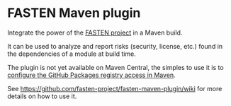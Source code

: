 # FASTEN Maven plugin

Integrate the power of the [FASTEN project](https://fasten-project.eu) in a Maven build.

It can be used to analyze and report risks (security, license, etc.) found in the dependencies of a module at build time.

The plugin is not yet available on Maven Central, the simples to use it is to [configure the GitHub Packages registry access in Maven](https://docs.github.com/en/packages/working-with-a-github-packages-registry/working-with-the-apache-maven-registry#authenticating-with-a-personal-access-token).

See https://github.com/fasten-project/fasten-maven-plugin/wiki for more details on how to use it.
